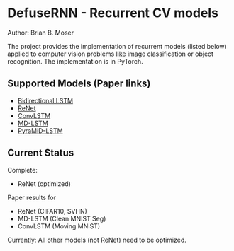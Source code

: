# DefuseRNN - Recurrent CV models

Author: Brian B. Moser

<p>
The project provides the implementation of recurrent models (listed below) applied to computer vision problems like 
image classification or object recognition. The implementation is in PyTorch.
<p/>

## Supported Models (Paper links)

* [Bidirectional LSTM](https://pdfs.semanticscholar.org/4b80/89bc9b49f84de43acc2eb8900035f7d492b2.pdf)
* [ReNet](https://arxiv.org/abs/1505.00393)
* [ConvLSTM](https://arxiv.org/abs/1506.04214)
* [MD-LSTM](https://arxiv.org/abs/0705.2011)
* [PyraMiD-LSTM](https://arxiv.org/abs/1506.07452)

## Current Status

Complete:
- ReNet (optimized)

Paper results for
- ReNet (CIFAR10, SVHN)
- MD-LSTM (Clean MNIST Seg)
- ConvLSTM (Moving MNIST)

Currently:
All other models (not ReNet) need to be optimized.

